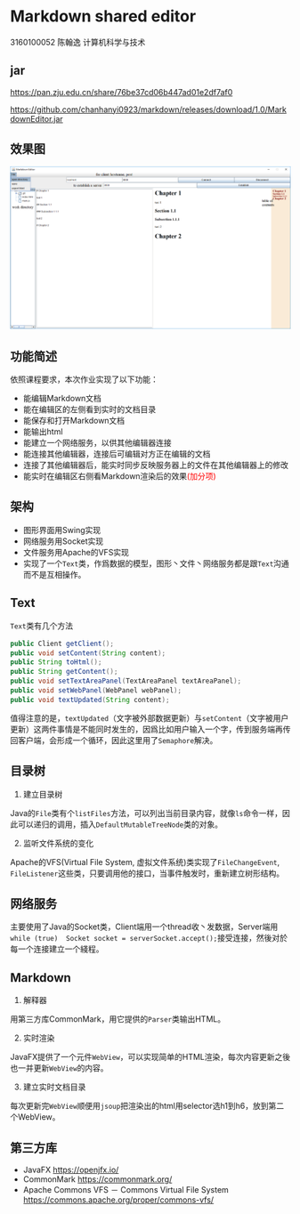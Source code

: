 # Markdown shared editor

3160100052 陈翰逸 计算机科学与技术



## jar

https://pan.zju.edu.cn/share/76be37cd06b447ad01e2df7af0

https://github.com/chanhanyi0923/markdown/releases/download/1.0/MarkdownEditor.jar



## 效果图

![demo1](demo1.png)


## 功能简述

依照课程要求，本次作业实现了以下功能：

- 能编辑Markdown文档
- 能在编辑区的左侧看到实时的文档目录
- 能保存和打开Markdown文档
- 能输出html
- 能建立一个网络服务，以供其他编辑器连接
- 能连接其他编辑器，连接后可编辑对方正在编辑的文档
- 连接了其他编辑器后，能实时同步反映服务器上的文件在其他编辑器上的修改
- 能实时在编辑区右侧看Markdown渲染后的效果<span style="color:red">(加分项)</span>



## 架构

- 图形界面用Swing实现
- 网络服务用Socket实现
- 文件服务用Apache的VFS实现
- 实现了一个```Text```类，作爲数据的模型，图形丶文件丶网络服务都是跟```Text```沟通而不是互相操作。



## Text

```Text```类有几个方法

```Java
public Client getClient();
public void setContent(String content);
public String toHtml();
public String getContent();
public void setTextAreaPanel(TextAreaPanel textAreaPanel);
public void setWebPanel(WebPanel webPanel);
public void textUpdated(String content);
```

值得注意的是，```textUpdated```（文字被外部数据更新）与```setContent```（文字被用户更新）这两件事情是不能同时发生的，因爲比如用户输入一个字，传到服务端再传回客户端，会形成一个循环，因此这里用了```Semaphore```解决。



## 目录树

1. 建立目录树

Java的```File```类有个```listFiles```方法，可以列出当前目录内容，就像```ls```命令一样，因此可以递归的调用，插入```DefaultMutableTreeNode```类的对象。

2. 监听文件系统的变化

Apache的VFS(Virtual File System, 虚拟文件系统)类实现了```FileChangeEvent```, ```FileListener```这些类，只要调用他的接口，当事件触发时，重新建立树形结构。



## 网络服务

主要使用了Java的Socket类，Client端用一个thread收丶发数据，Server端用```while (true)  Socket socket = serverSocket.accept();```接受连接，然後对於每一个连接建立一个綫程。



## Markdown

1. 解释器

用第三方库CommonMark，用它提供的```Parser```类输出HTML。

2. 实时渲染

JavaFX提供了一个元件```WebView```，可以实现简单的HTML渲染，每次内容更新之後也一并更新```WebView```的内容。

3. 建立实时文档目录

每次更新完```WebView```顺便用```jsoup```把渲染出的html用selector选h1到h6，放到第二个WebView。

## 第三方库


- JavaFX
  https://openjfx.io/
- CommonMark
  https://commonmark.org/
- Apache Commons VFS － Commons Virtual File System
  https://commons.apache.org/proper/commons-vfs/

